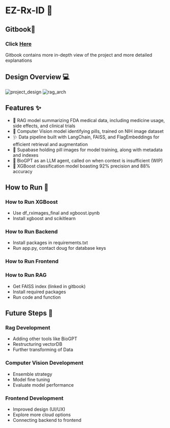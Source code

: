 # EZ-Rx-ID 💊
## Gitbook📖
### Click [Here](https://jasons-organization-58.gitbook.io/rx_id)
Gitbook contains more in-depth view of the project and more detailed explanations

## Design Overview 💻
![project_design](https://github.com/Jguan10/EZ-Rx-ID/blob/main/display_images/Project_Design.PNG)
![rag_arch](https://github.com/Jguan10/EZ-Rx-ID/blob/main/display_images/RAG_System_Design.PNG)

## Features ✨
- 🥼 RAG model summarizing FDA medical data, including medicine usage, side effects, and clinical trials
- 🤖 Computer Vision model identifying pills, trained on NIH image dataset
- 🩺 Data pipeline built with LangChain, FAISS, and FlagEmbeddings for efficient retrieval and augmentation
- 🧬 Supabase holding pill images for model training, along with metadata and indexes
- 🧫 BioGPT as an LLM agent, called on when context is insufficient (WIP)
- 🔬 XGBoost classification model boasting 92% precision and 88% accuracy

## How to Run 🚀
### How to Run XGBoost
- Use df_rximages_final and xgboost.ipynb
- Install xgboost and scikitlearn

### How to Run Backend
- Install packages in requirements.txt
- Run app.py, contact doug for database keys

### How to Run Frontend

### How to Run RAG
- Get FAISS index (linked in gitbook)
- Install required packages
- Run code and function

## Future Steps 🔧
### Rag Development
- Adding other tools like BioGPT
- Restructuring vectorDB
- Further transforming of Data

### Computer Vision Development
- Ensemble strategy
- Model fine tuning
- Evaluate model performance

### Frontend Development
- Improved design (UI/UX)
- Explore more cloud options
- Connecting backend to frontend

